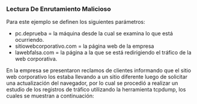 ### Lectura De Enrutamiento Malicioso

Para este ejemplo se definen los siguientes parámetros:

- pc.deprueba = la máquina desde la cual se examina lo que está ocurriendo.
- sitiowebcorporativo.com = la página web de la empresa
- lawebfalsa.com = la página a la que se está redirigiendo el tráfico de la web corporativa.

En la empresa se presentaron reclamos de clientes informando que el sitio web corporativo los estaba llevando a un sitio diferente luego de solicitar una actualización del navegador, por lo cual se procedió a realizar un estudio de los registros de tráfico utilizando la herramienta tcpdump, los cuales se muestran a continuación:




